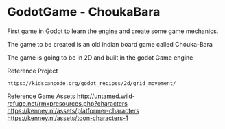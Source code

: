 # GodotGame - ChoukaBara
First game in Godot to learn the engine and create some game mechanics.

The game to be created is an old indian board game called Chouka-Bara 

The game is going to be in 2D and built in the godot Game engine

Reference Project 

	https://kidscancode.org/godot_recipes/2d/grid_movement/
	
Reference Game Assets
	http://untamed.wild-refuge.net/rmxpresources.php?characters
	https://kenney.nl/assets/platformer-characters
	https://kenney.nl/assets/toon-characters-1
